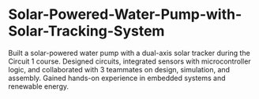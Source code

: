 # Solar-Powered-Water-Pump-with-Solar-Tracking-System
Built a solar-powered water pump with a dual-axis solar tracker during the Circuit 1 course. Designed circuits, integrated sensors with microcontroller logic, and collaborated with 3 teammates on design, simulation, and assembly. Gained hands-on experience in embedded systems and renewable energy.
